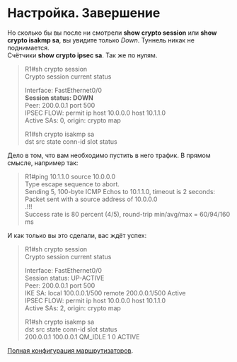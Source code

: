 # Настройка. Завершение


Но сколько бы вы после ни смотрели **show crypto session** или **show crypto isakmp sa**, вы увидите только _Down_. Туннель никак не поднимается.  
Счётчики **show crypto ipsec sa**. Так же по нулям.

> R1\#sh crypto session  
> Crypto session current status  
>   
> Interface: FastEthernet0/0  
> **Session status: DOWN**  
> Peer: 200.0.0.1 port 500  
> IPSEC FLOW: permit ip host 10.0.0.0 host 10.1.1.0  
> Active SAs: 0, origin: crypto map  
>   
> R1\#sh crypto isakmp sa  
> dst src state conn-id slot status

Дело в том, что вам необходимо пустить в него трафик. В прямом смысле, например так:

> R1\#ping 10.1.1.0 source 10.0.0.0  
> Type escape sequence to abort.  
> Sending 5, 100-byte ICMP Echos to 10.1.1.0, timeout is 2 seconds:  
> Packet sent with a source address of 10.0.0.0  
> .!!!  
> Success rate is 80 percent \(4/5\), round-trip min/avg/max = 60/94/160 ms

И как только вы это сделали, вас ждёт успех:

> R1\#sh crypto session  
> Crypto session current status  
>   
> Interface: FastEthernet0/0  
> Session status: UP-ACTIVE  
> Peer: 200.0.0.1 port 500  
> IKE SA: local 100.0.0.1/500 remote 200.0.0.1/500 Active  
> IPSEC FLOW: permit ip host 10.0.0.0 host 10.1.1.0  
> Active SAs: 2, origin: crypto map  
>   
> R1\#sh crypto isakmp sa  
> dst src state conn-id slot status  
> 200.0.0.1 100.0.0.1 QM\_IDLE 1 0 ACTIVE

[Полная конфигурация маршрутизаторов](https://docs.google.com/document/d/1cFIc6teN1UScC4pfn1zuMWlcfp6maCbgiyUcmHyEDws/pub).

